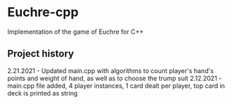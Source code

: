 # Euchre-cpp
Implementation of the game of Euchre for C++

## Project history
2.21.2021 - Updated main.cpp with algorithms to count player's hand's points and weight of hand, as well as to choose the trump suit
2.12.2021 - main.cpp file added, 4 player instances, 1 card dealt per player, top card in deck is printed as string
